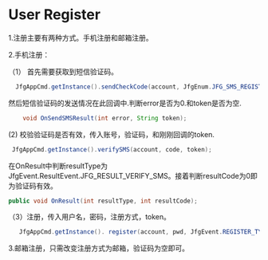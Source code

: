 # User Register

1.注册主要有两种方式。手机注册和邮箱注册。

2.手机注册：

（1） 首先需要获取到短信验证码。

```java
  JfgAppCmd.getInstance().sendCheckCode(account, JfgEnum.JFG_SMS_REGISTER);
```

 然后短信验证码的发送情况在此回调中.判断error是否为0.和token是否为空.
 ```java
     void OnSendSMSResult(int error, String token);
 ```

(2) 校验验证码是否有效，传入账号，验证码，和刚刚回调的token.
```java
 JfgAppCmd.getInstance().verifySMS(account, code, token);
```


 在OnResult中判断resultType为 JfgEvent.ResultEvent.JFG_RESULT_VERIFY_SMS。接着判断resultCode为0即为验证码有效。

```java
public void OnResult(int resultType, int resultCode);
```

（3）注册，传入用户名，密码，注册方式，token。

```java
   JfgAppCmd.getInstance(). register(account, pwd, JfgEvent.REGISTER_TYPE_PHONE, token);
```

3.邮箱注册，只需改变注册方式为邮箱，验证码为空即可。

